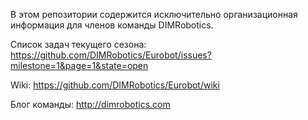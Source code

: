 В этом репозитории содержится исключительно организационная информация для членов команды DIMRobotics.

Список задач текущего сезона: https://github.com/DIMRobotics/Eurobot/issues?milestone=1&page=1&state=open

Wiki: https://github.com/DIMRobotics/Eurobot/wiki

Блог команды: http://dimrobotics.com
